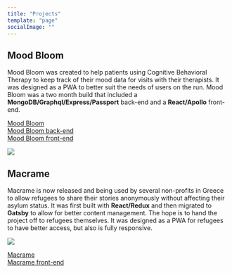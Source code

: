 ```yaml
---
title: "Projects"
template: "page"
socialImage: ""
---
```


## Mood Bloom
Mood Bloom was created to help patients using Cognitive Behavioral Therapy to keep track of their mood data for visits with their therapists. It was designed as a PWA to better suit the needs of users on the run. Mood Bloom was a two month build that included a **MongoDB/Graphql/Express/Passport** back-end and a **React/Apollo** front-end.  

[Mood Bloom](https://moodmuse-staging.netlify.com/signin)  
[Mood Bloom back-end](https://github.com/Lambda-School-Labs/ema-therapy-be)  
[Mood Bloom front-end](https://github.com/Lambda-School-Labs/ema-therapy-fe)

![](/media/project_two.jpg/)

## Macrame
Macrame is now released and being used by several non-profits in Greece to allow refugees to share their stories anonymously without affecting their asylum status.  It was first built with **React/Redux** and then migrated to **Gatsby** to allow for better content management.  The hope is to hand the project off to refugees themselves. It was designed as a PWA for refugees to have better access, but also is fully responsive.  

![](/media/project_one.jpg/)

[Macrame](https://macrame.netlify.com/)  
[Macrame front-end](https://github.com/Lambda-School-Labs/ema-therapy-fe)

